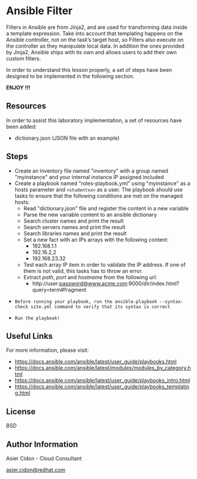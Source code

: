 # Ansible Filter

Filters in Ansible are from Jinja2, and are used for transforming data inside a template expression. Take into account that templating happens on the Ansible controller, not on the task’s target host, so Filters also execute on the controller as they manipulate local data.
In addition the ones provided by Jinja2, Ansible ships with its own and allows users to add their own custom filters.

In order to understand this lesson properly, a set of steps have been designed to be implemented in the following section.

**ENJOY !!!**

## Resources

In order to assist this laboratory implementation, a set of resources have been added:

-   dictionary.json (JSON file with an example)

## Steps

-   Create an inventory file named "inventory" with a group named "myinstance" and your internal instance IP assigned included
-   Create a playbook named "roles-playbook.yml" using "myinstance" as a hosts parameter and `<studentxx>` as a user. The playbook should use tasks to ensure that the following conditions are met on the managed hosts:
    -   Read "dictionary.json" file and register the content in a new variable
    -   Parse the new variable content to an ansible dictionary
    -   Search cluster names and print the result
    -   Search servers names and print the result
    -   Search libraries names and print the result
    -   Set a new fact with an IPs arrays with the following content:
        -   192.168.1.1
        -   192.16.2,2
        -   192.168.23.32
    -   Test each array IP item in order to validate the IP address. If one of them is not valid, this tasks has to throw an error. 
    -   Extract *path*, *port* and *hostname* from the following url:
        -   http://user:password@www.acme.com:9000/dir/index.html?query=term#fragment
-     Before running your playbook, run the ansible-playbook --syntax-check site.yml command to verify that its syntax is correct
-     Run the playbook!

## Useful Links

For more information, please visit:

-   https://docs.ansible.com/ansible/latest/user_guide/playbooks.html
-   https://docs.ansible.com/ansible/latest/modules/modules_by_category.html
-   https://docs.ansible.com/ansible/latest/user_guide/playbooks_intro.html
-   https://docs.ansible.com/ansible/latest/user_guide/playbooks_templating.html


License
-------

BSD

Author Information
------------------

 Asier Cidon - Cloud Consultant

 asier.cidon@redhat.com


